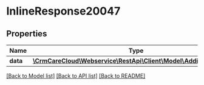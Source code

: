 # InlineResponse20047

## Properties
Name | Type | Description | Notes
------------ | ------------- | ------------- | -------------
**data** | [**\CrmCareCloud\Webservice\RestApi\Client\Model\AdditionalAddress**](AdditionalAddress.md) |  | [optional] 

[[Back to Model list]](../../README.md#documentation-for-models) [[Back to API list]](../../README.md#documentation-for-api-endpoints) [[Back to README]](../../README.md)

